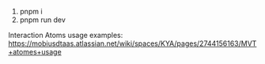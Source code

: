 1. pnpm i
2. pnpm run dev

Interaction Atoms usage examples:
https://mobiusdtaas.atlassian.net/wiki/spaces/KYA/pages/2744156163/MVT+atomes+usage